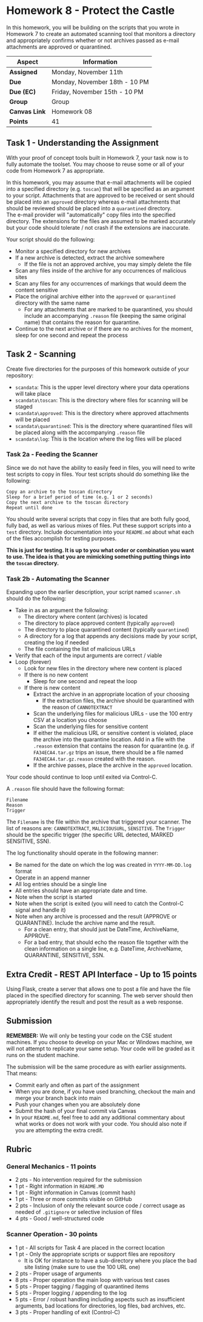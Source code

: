 # Homework 8 - Protect the Castle

In this homework, you will be building on the scripts that you wrote in Homework 7 to create an automated scanning tool that monitors a directory and appropriately confirms whether or not archives passed as e-mail attachments are approved or quarantined.

| **Aspect** | **Information** |
| --- | --- |
| **Assigned** | Monday, November 11th |
| **Due** | Monday, November 18th - 10 PM |
| **Due (EC)** | Friday, November 15th - 10 PM |
| **Group** | Group |  
| **Canvas Link** | Homework 08 |
| **Points** | 41 |

## Task 1 - Understanding the Assignment

With your proof of concept tools built in Homework 7, your task now is to fully automate the toolset.  You may choose to reuse some or all of your code from Homework 7 as appropriate.

In this homework, you may assume that e-mail attachments will be copied into a specified directory (e.g. `toscan`) that will be specified as an argument to your script. Attachments that are approved to be received or sent should be placed into an `approved` directory whereas e-mail attachments that should be reviewed should be placed into a `quarantined` directory.  
The e-mail provider will "automatically" copy files into the specified directory.  The extensions for the files are assumed to be marked accurately but your code should tolerate / not crash if the extensions are inaccurate.  

Your script should do the following:

* Monitor a specified directory for new archives
* If a new archive is detected, extract the archive somewhere  
   * If the file is not an approved archive, you may simply delete the file
* Scan any files inside of the archive for any occurrences of malicious sites
* Scan any files for any occurrences of markings that would deem the content sensitive
* Place the original archive either into the `approved` or `quarantined` directory with the same name
   * For any attachments that are marked to be quarantined, you should include an accompanying `.reason` file (keeping the same original name) that contains the reason for quarantine.  
* Continue to the next archive or if there are no archives for the moment, sleep for one second and repeat the process

## Task 2 - Scanning 

Create five directories for the purposes of this homework outside of your repository:

* `scandata`: This is the upper level directory where your data operations will take place
* `scandata\toscan`: This is the directory where files for scanning will be staged
* `scandata\approved`: This is the directory where approved attachments will be placed 
* `scandata\quarantined`: This is the directory where quarantined files will be placed along with the accompanying `.reason` file
* `scandata\log`: This is the location where the log files will be placed

### Task 2a - Feeding the Scanner

Since we do not have the ability to easily feed in files, you will need to write test scripts to copy in files.  Your test scripts should do something like the following:

    Copy an archive to the toscan directory 
    Sleep for a brief period of time (e.g. 1 or 2 seconds)
    Copy the next archive to the toscan directory
    Repeat until done
    
You should write several scripts that copy in files that are both fully good, fully bad, as well as various mixes of files.  Put these support scripts into a `test` directory.  Include documentation into your `README.md` about what each of the files accomplish for testing purposes.

**This is just for testing.  It is up to you what order or combination you want to use. The idea is that you are mimicking something putting things into the `toscan` directory.**

### Task 2b - Automating the Scanner

Expanding upon the earlier description, your script named `scanner.sh` should do the following:

* Take in as an argument the following:
   * The directory where content (archives) is located
   * The directory to place approved content (typically `approved`)
   * The directory to place quarantined content (typically `quarantined`)
   * A directory for a log that appends any decisions made by your script, creating the log if needed
   * The file containing the list of malicious URLs
* Verify that each of the input arguments are correct / viable
* Loop (forever)
   * Look for new files in the directory where new content is placed
   * If there is no new content
      * Sleep for one second and repeat the loop
   * If there is new content
      * Extract the archive in an appropriate location of your choosing
         * If the extraction files, the archive should be quarantined with the reason of `CANNOTEXTRACT`   
      * Scan the underlying files for malicious URLs - use the 100 entry CSV at a location you choose
      * Scan the underlying files for sensitive content
      * If either the malicious URL or sensitive content is violated, place the archive into the quarantine location.  Add in a file with the `.reason` extension that contains the reason for quarantine (e.g. if `FA34ECA4.tar.gz` trips an issue, there should be a file named `FA34ECA4.tar.gz.reason` created with the reason.   
      * If the archive passes, place the archive in the `approved` location.

Your code should continue to loop until exited via Control-C.

A `.reason` file should have the following format:

    Filename
    Reason    
    Trigger

The `Filename` is the file within the archive that triggered your scanner.  The list of reasons are: `CANNOTEXTRACT`, `MALICIOUSURL`, `SENSITIVE`.  The `Trigger` should be the specific trigger (the specific URL detected, MARKED SENSITIVE, SSN).    

The log functionality should operate in the following manner:

* Be named for the date on which the log was created in `YYYY-MM-DD.log` format
* Operate in an append manner
* All log entries should be a single line 
* All entries should have an appropriate date and time.
* Note when the script is started
* Note when the script is exited (you will need to catch the Control-C signal and handle it)
* Note when any archive is processed and the result (APPROVE or QUARANTINE). Include the archive name and the result. 
   * For a clean entry, that should just be DateTime, ArchiveName, APPROVE.
   * For a bad entry, that should echo the reason file together with the clean information on a single line, e.g. DateTime, ArchiveName, QUARANTINE, SENSITIVE, SSN.    

## Extra Credit - REST API Interface - Up to 15 points

Using Flask, create a server that allows one to post a file and have the file placed in the specified directory for scanning.  The web server should then appropriately identify the result and post the result as a web response.

## Submission

**REMEMBER:** We will only be testing your code on the CSE student machines.  If you choose to develop on your Mac or Windows machine, we will not attempt to replicate your same setup.  Your code will be graded as it runs on the student machine.  

The submission will be the same procedure as with earlier assignments.  That means:

* Commit early and often as part of the assignment
* When you are done, if you have used branching, checkout the main and merge your branch back into main
* Push your changes when you are absolutely done
* Submit the hash of your final commit via Canvas
* In your `README.md`, feel free to add any additional commentary about what works or does not work with your code. You should also note if you are attempting the extra credit.  

## Rubric  

### General Mechanics - 11 points

* 2 pts - No intervention required for the submission
* 1 pt - Right information in `README.MD`
* 1 pt - Right information in Canvas (commit hash)
* 1 pt - Three or more commits visible on GitHub
* 2 pts - Inclusion of only the relevant source code / correct usage as needed of `.gitignore` or selective inclusion of files
* 4 pts - Good / well-structured code

### Scanner Operation - 30 points
 
* 1 pt - All scripts for Task 4 are placed in the correct location
* 1 pt - Only the appropriate scripts or support files are repository
   * It is OK for instance to have a sub-directory where you place the bad site listing (make sure to use the 100 URL one) 
* 2 pts - Proper usage of arguments
* 8 pts - Proper operation the main loop with various test cases
* 5 pts - Proper tagging / flagging of quarantined items
* 5 pts - Proper logging / appending to the log
* 5 pts - Error / robust handling including aspects such as insufficient arguments, bad locations for directories, log files, bad archives, etc. 
* 3 pts - Proper handling of exit (Control-C)
